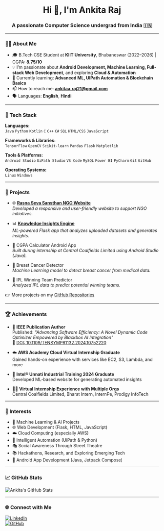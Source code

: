 <h1 align="center">Hi 👋, I'm Ankita Raj</h1>
<h3 align="center">A passionate Computer Science undergrad from India 🇮🇳</h3>

---

### 👩‍💻 About Me
- 🎓 B.Tech CSE Student at **KIIT University**, Bhubaneswar (2022–2026) | CGPA: **8.75/10**
- 💡 I’m passionate about **Android Development, Machine Learning, Full-stack Web Development**, and exploring **Cloud & Automation**
- 🌱 Currently learning: **Advanced ML, UIPath Automation & Blockchain Basics**
- 📫 How to reach me: **ankitaa.raj21@gmail.com**
- 🗣️ Languages: **English**, **Hindi**

---

### 🔧 Tech Stack

**Languages:**  
`Java` `Python` `Kotlin` `C` `C++` `C#` `SQL` `HTML/CSS` `JavaScript`

**Frameworks & Libraries:**  
`TensorFlow` `OpenCV` `Scikit-learn` `Pandas` `Flask` `Matplotlib`

**Tools & Platforms:**  
`Android Studio` `UiPath Studio` `VS Code` `MySQL` `Power BI` `PyCharm` `Git` `GitHub`

**Operating Systems:**  
`Linux` `Windows`

---

### 🚀 Projects

- 🌐 [**Rasna Seva Sansthan NGO Website**](https://github.com/Ankitaraj15/Rasna_NGO_website)  
  _Developed a responsive and user-friendly website to support NGO initiatives._

- 📊 [**Knowledge Insights Engine**](https://github.com/Ankitaraj15/project_unnati)  
  _ML-powered Flask app that analyzes uploaded datasets and generates insights._

- 📱 CGPA Calculator Android App  
  _Built during internship at Central Coalfields Limited using Android Studio (Java)._

- 🧠 Breast Cancer Detector  
  _Machine Learning model to detect breast cancer from medical data._

- 🏏 IPL Winning Team Predictor  
  _Analyzed IPL data to predict potential winning teams._

👉 More projects on my [GitHub Repositories](https://github.com/Ankitaraj15?tab=repositories)

---

### 🏆 Achievements

- 🧠 **IEEE Publication Author**  
  Published: *"Advancing Software Efficiency: A Novel Dynamic Code Optimizer Empowered by Blackbox AI Integration"*  
  🔗 [DOI: 10.1109/TENSYMP61132.2024.10752220](https://ieeexplore.ieee.org/document/10752220)

- ☁️ **AWS Academy Cloud Virtual Internship Graduate**  
  Gained hands-on experience with services like EC2, S3, Lambda, and more

- 🔬 **Intel® Unnati Industrial Training 2024 Graduate**  
  Developed ML-based website for generating automated insights

- 👩‍💻 **Virtual Internship Experience with Multiple Orgs**  
  Central Coalfields Limited, Bharat Intern, InternPe, Prodigy InfoTech


---

### 🎯 Interests

- 🤖 Machine Learning & AI Projects
- 🌐 Web Development (Flask, HTML, JavaScript)
- ☁️ Cloud Computing (especially AWS)
- 🧠 Intelligent Automation (UiPath & Python)
- 🎭 Social Awareness Through Street Theatre
- 📚 Hackathons, Research, and Exploring Emerging Tech
- 📱 Android App Development (Java, Jetpack Compose)

---

### 📈 GitHub Stats

![Ankita's GitHub Stats](https://github-readme-stats.vercel.app/api?username=Ankitaraj15&show_icons=true&theme=radical)

---

### 🌐 Connect with Me

[![LinkedIn](https://img.shields.io/badge/LinkedIn-blue?logo=linkedin&style=flat-square)](https://linkedin.com/in/ankita-raj-973660252)  
[![GitHub](https://img.shields.io/badge/GitHub-%2312100E.svg?style=flat-square&logo=github&logoColor=white)](https://github.com/Ankitaraj15)
